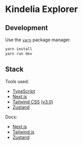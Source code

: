 # Kindelia Explorer

## Development

Use the [`yarn`][yarn] package manager.

```sh
yarn install
yarn run dev
```

## Stack

Tools used:
- [TypeScript](https://www.typescriptlang.org/)
- [Next.js](https://nextjs.org/)
- [Tailwind CSS](https://tailwindcss.com/) [(v3.0)](https://tailwindcss.com/blog/tailwindcss-v3)
- [Zustand](https://github.com/pmndrs/zustand)

Docs:
- [Next.js](https://nextjs.org/docs)
- [Tailwind.js](https://tailwindcss.com/docs/)
- [Zustand](https://github.com/pmndrs/zustand/wiki)


[yarn]: https://classic.yarnpkg.com/lang/en/docs/install/
